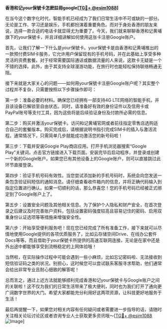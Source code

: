 **香港和记your保號卡怎麽註冊google[[TG💪+ @esim1088](https://t.me/s/esim1088)]**

在当今这个数字化时代，智能手机已经成为了我们日常生活中不可或缺的一部分。无论是工作、学习还是娱乐，手机都扮演着重要角色。而对于身处香港的朋友来说，选择一款合适的电话卡就显得尤为重要了。今天，我们就来聊聊香港和记黄埔旗下的your保號卡，并且详细讲解如何使用这张卡注册Google账户。

首先，让我们了解一下什么是your保號卡。your保號卡是由香港和记黄埔推出的一款预付费SIM卡服务，它允许用户保留现有的手机号码，并在此基础上享受多种灵活的资费套餐。对于经常需要国际通话或数据流量的人来说，这款卡无疑是一个不错的选择。此外，由于其支持全球漫游功能，在旅行时也能轻松保持联络畅通无阻。

接下来就是大家关心的问题——如何用your保號卡注册Google账户呢？其实整个过程并不复杂，只需要按照以下步骤操作即可：

第一步：准备必要的材料。确保您已经拥有一部支持4G LTE网络的智能手机，并且该设备已解锁至自由状态。同时，请准备好有效的身份证件以及信用卡或PayPal账号等支付工具，因为这些将是后续验证身份及付款所必需的信息。

第二步：购买并激活your保號卡。访问和记黄埔官网或者前往指定零售店选购适合自己的套餐版本。购买完成后，请根据说明书指引完成SIM卡的插入与激活流程。通常情况下，只需简单几步就能成功激活您的新号码啦！

第三步：下载并安装Google Play商店应用。打开手机浏览器搜索“Google Play”关键词，点击官方链接进入下载页面。安装完毕后启动程序，并登录或创建一个新的Google账户。如果您已有其他设备上的Google账户，则可以直接跳过此环节直接登录。

第四步：验证手机号码有效性。当您尝试添加新的手机号码时，系统会向您发送一条包含验证码短信的通知消息。请仔细查看收件箱内的信息，并将正确代码输入到指定位置进行确认。如果一切顺利的话，那么恭喜您！您的手机号码已经被正式绑定到了Google账户上了。

第五步：设置安全问题及其他相关信息。为了保护个人隐私和财产安全，在首次登录之后建议及时完善账户资料，包括设置密码强度较高且容易记住的密码、启用双重身份认证选项等等措施来增强安全性。

第六步：开始享受便利服务吧！现在您已经完成了所有准备工作，接下来就可以尽情地使用Google提供的各项优质服务了，比如云存储空间Drive、在线办公套件Docs等等。而且借助于your保號卡所提供的高速互联网连接，无论是在家中还是外出途中都能够享受到流畅稳定的上网体验哦！

当然啦，在实际操作过程中可能会遇到一些小麻烦，比如忘记密码啦、无法接收到短信验证码之类的状况。别担心，这时候您可以尝试联系客服寻求帮助，他们通常会给出非常专业且耐心细致的解答呢！

总而言之，通过上述方法就能够顺利完成香港和记your保號卡与Google账户之间的关联啦！这不仅为我们的日常生活带来了极大便利，同时也为我们打开了通向更广阔数字世界的大门。希望大家都能充分利用好这两项资源，让科技更好地服务于生活！

最后再提醒一下，如果您对相关内容有任何疑问或者需要进一步指导的话，请随时关注相关论坛讨论区或者咨询专业人士获取更多资讯哦～[[TG💪+ @esim1088](https://t.me/s/esim1088) ![Image](https://i.postimg.cc/4NQfJmqS/Snipaste-2025-05-13-00-14-12.png)]